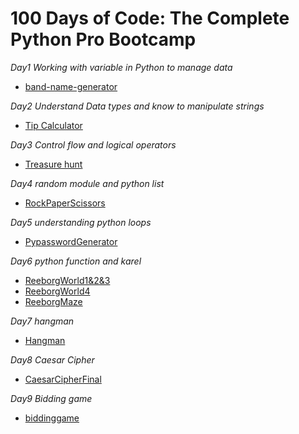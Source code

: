 # 100 Days of Code: The Complete Python Pro Bootcamp

*Day1 Working with variable in Python to manage data*
* [band-name-generator](https://github.com/haziqhazman33/100-days-of-code/blob/main/Day%201)

*Day2 Understand Data types and know to manipulate strings*
* [Tip Calculator](https://github.com/haziqhazman33/100-days-of-code/tree/main/Day%202)

*Day3 Control flow and logical operators*
* [Treasure hunt](https://github.com/haziqhazman33/100-days-of-code/tree/main/Day%203)

*Day4 random module and python list*
* [RockPaperScissors](https://github.com/haziqhazman33/100-days-of-code/tree/main/Day%204)

*Day5 understanding python loops*
* [PypasswordGenerator](https://github.com/haziqhazman33/100-days-of-code/tree/main/Day%205)

*Day6 python function and karel*
* [ReeborgWorld1&2&3](https://github.com/haziqhazman33/100-days-of-code/blob/main/Day%206/hurdle1.txt)
* [ReeborgWorld4](https://github.com/haziqhazman33/100-days-of-code/blob/main/Day%206/hurdle4.txt)
* [ReeborgMaze](https://github.com/haziqhazman33/100-days-of-code/blob/main/Day%206/Reeborg_Maze.txt)

*Day7 hangman*
* [Hangman](https://github.com/haziqhazman33/100-days-of-code/tree/main/Day%207)

*Day8 Caesar Cipher*
* [CaesarCipherFinal](https://github.com/haziqhazman33/100-days-of-code/tree/main/Day%208)

*Day9 Bidding game*
* [biddinggame](https://github.com/haziqhazman33/100-days-of-code/tree/main/Day%209)
